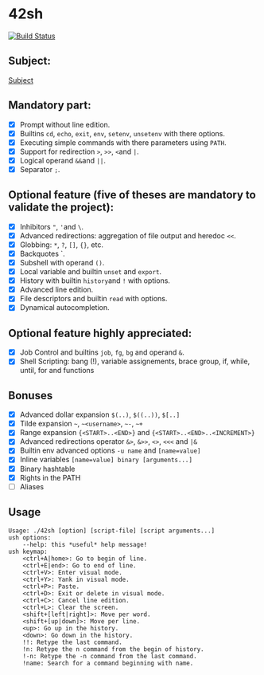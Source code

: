 # 42sh
[![Build Status](https://travis-ci.org/uael/42sh.svg?branch=master)](https://travis-ci.org/uael/42sh)

## Subject:

[Subject](https://cdn.intra.42.fr/pdf/pdf/183/42sh.fr.pdf)

## Mandatory part:
- [x] Prompt without line edition.
- [x] Builtins `cd`, `echo`, `exit`, `env`, `setenv`, `unsetenv` with there options.
- [x] Executing simple commands with there parameters using `PATH`.
- [x] Support for redirection `>`, `>>`, `<`and `|`.
- [x] Logical operand `&&`and `||`.
- [x] Separator `;`.

## Optional feature (five of theses are mandatory to validate the project):
- [x] Inhibitors `"`, `'`and `\`.
- [x] Advanced redirections: aggregation of file output and heredoc `<<`.
- [x] Globbing: `*`, `?`, `[]`, `{}`, etc.
- [x] Backquotes \`.
- [x] Subshell with operand `()`.
- [x] Local variable and builtin `unset` and `export`.
- [x] History with builtin `history`and `!` with options.
- [x] Advanced line edition.
- [x] File descriptors and builtin `read` with options.
- [x] Dynamical autocompletion.

## Optional feature highly appreciated:
- [x] Job Control and builtins `job`, `fg`, `bg` and operand `&`.
- [X] Shell Scripting: bang (!), variable assignements, brace group, if, while, until, for and functions

## Bonuses
- [X] Advanced dollar expansion `$(..)`, `$((..))`, `$[..]`
- [X] Tilde expansion `~`, `~<username>`, `~-`, `~+`
- [X] Range expansion `{<START>..<END>}` and `{<START>..<END>..<INCREMENT>}`
- [X] Advanced redirections operator `&>`, `&>>`, `<>`, `<<<` and `|&`
- [X] Builtin env advanced options `-u name` and `[name=value]`
- [X] Inline variables `[name=value] binary [arguments...]`
- [X] Binary hashtable
- [X] Rights in the PATH
- [ ] Aliases

## Usage
```
Usage: ./42sh [option] [script-file] [script arguments...]
ush options:
	--help: this *useful* help message!
ush keymap:
	<ctrl+A|home>: Go to begin of line.
	<ctrl+E|end>: Go to end of line.
	<ctrl+V>: Enter visual mode.
	<ctrl+Y>: Yank in visual mode.
	<ctrl+P>: Paste.
	<ctrl+D>: Exit or delete in visual mode.
	<ctrl+C>: Cancel line edition.
	<ctrl+L>: Clear the screen.
	<shift+[left|right]>: Move per word.
	<shift+[up|down]>: Move per line.
	<up>: Go up in the history.
	<down>: Go down in the history.
	!!: Retype the last command.
	!n: Retype the n command from the begin of history.
	!-n: Retype the -n command from the last command.
	!name: Search for a command beginning with name.
```  
